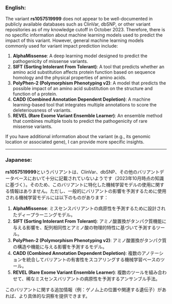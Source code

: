 ### English:
The variant **rs1057519999** does not appear to be well-documented in publicly available databases such as ClinVar, dbSNP, or other variant repositories as of my knowledge cutoff in October 2023. Therefore, there is no specific information about machine learning models used to predict the impact of this variant. However, general machine learning models commonly used for variant impact prediction include:

1. **AlphaMissense**: A deep learning model designed to predict the pathogenicity of missense variants.
2. **SIFT (Sorting Intolerant From Tolerant)**: A tool that predicts whether an amino acid substitution affects protein function based on sequence homology and the physical properties of amino acids.
3. **PolyPhen-2 (Polymorphism Phenotyping v2)**: A model that predicts the possible impact of an amino acid substitution on the structure and function of a protein.
4. **CADD (Combined Annotation Dependent Depletion)**: A machine learning-based tool that integrates multiple annotations to score the deleteriousness of variants.
5. **REVEL (Rare Exome Variant Ensemble Learner)**: An ensemble method that combines multiple tools to predict the pathogenicity of rare missense variants.

If you have additional information about the variant (e.g., its genomic location or associated gene), I can provide more specific insights.

---

### Japanese:
**rs1057519999**というバリアントは、ClinVar、dbSNP、その他のバリアントデータベースにおいて十分に記載されていないようです（2023年10月時点の知識に基づく）。そのため、このバリアントに特化した機械学習モデルの使用に関する情報はありません。ただし、一般的にバリアントの影響を予測するために使用される機械学習モデルには以下のものがあります：

1. **AlphaMissense**: ミスセンスバリアントの病原性を予測するために設計されたディープラーニングモデル。
2. **SIFT (Sorting Intolerant From Tolerant)**: アミノ酸置換がタンパク質機能に与える影響を、配列相同性とアミノ酸の物理的特性に基づいて予測するツール。
3. **PolyPhen-2 (Polymorphism Phenotyping v2)**: アミノ酸置換がタンパク質の構造や機能に与える影響を予測するモデル。
4. **CADD (Combined Annotation Dependent Depletion)**: 複数のアノテーションを統合してバリアントの有害性をスコアリングする機械学習ベースのツール。
5. **REVEL (Rare Exome Variant Ensemble Learner)**: 複数のツールを組み合わせて、稀なミスセンスバリアントの病原性を予測するアンサンブル手法。

このバリアントに関する追加情報（例：ゲノム上の位置や関連する遺伝子）があれば、より具体的な洞察を提供できます。

